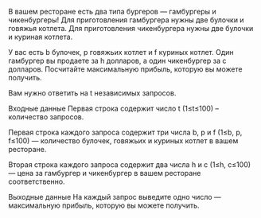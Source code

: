 ﻿В вашем ресторане есть два типа бургеров — гамбургеры и чикенбургеры! Для приготовления гамбургера нужны две булочки и говяжья котлета. Для приготовления чикенбургера нужны две булочки и куриная котлета.

У вас есть b булочек, p говяжьих котлет и f куриных котлет. Один гамбургер вы продаете за h долларов, а один чикенбургер за c долларов. Посчитайте максимальную прибыль, которую вы можете получить.

Вам нужно ответить на t независимых запросов.

Входные данные
Первая строка содержит число t (1≤t≤100) – количество запросов.

Первая строка каждого запроса содержит три числа b, p и f (1≤b, p, f≤100) — количество булочек, говяжьих и куриных котлет в вашем ресторане.

Вторая строка каждого запроса содержит два числа h и c (1≤h, c≤100) — цена за гамбургер и чикенбургер в вашем ресторане соответственно.

Выходные данные
На каждый запрос выведите одно число — максимальную прибыль, которую вы можете получить.